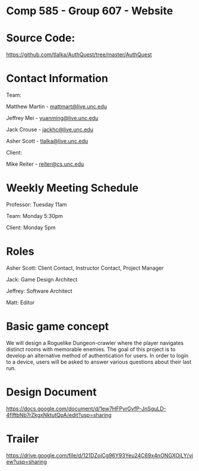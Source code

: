 # Comp 585 - Group 607 - Website

# Source Code:
https://github.com/tlalka/AuthQuest/tree/master/AuthQuest

# Contact Information
Team:

Matthew Martin - mattmart@live.unc.edu

Jeffrey Mei - yuanming@live.unc.edu

Jack Crouse - jackhc@live.unc.edu

Asher Scott - tlalka@live.unc.edu

Client:

Mike Reiter - reiter@cs.unc.edu

# Weekly Meeting Schedule

Professor: Tuesday 11am

Team: Monday 5:30pm

Client: Monday 5pm

# Roles

Asher Scott: Client Contact, Instructor Contact, Project Manager

Jack: Game Design Architect

Jeffrey: Software Architect

Matt: Editor

# Basic game concept
We will design a Roguelike Dungeon-crawler where the player navigates distinct rooms with memorable enemies.
The goal of this project is to develop an alternative method of authentication for users. 
In order to login to a device, users will be asked to answer various questions about their last run.

# Design Document
https://docs.google.com/document/d/1ew7HFPyrGvfP-JnSguLD-4fIftbNb7rZkgxNktutQpA/edit?usp=sharing

# Trailer
https://drive.google.com/file/d/121DZojCg96Y93Yeu24C69x4nONGXOjLY/view?usp=sharing

